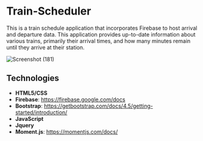 # Train-Scheduler

This is a train schedule application that incorporates Firebase to host arrival and departure data. This application provides up-to-date information about various trains, primarily their arrival times, and how many minutes remain until they arrive at their station.

![Screenshot (181)](https://user-images.githubusercontent.com/44280043/81525676-75571080-9323-11ea-9efc-7bf2ae929a61.png)

## Technologies
- **HTML5/CSS**
- **Firebase**: https://firebase.google.com/docs
- **Bootstrap**: https://getbootstrap.com/docs/4.5/getting-started/introduction/
- **JavaScript**
- **Jquery**
- **Moment.js**: https://momentjs.com/docs/

